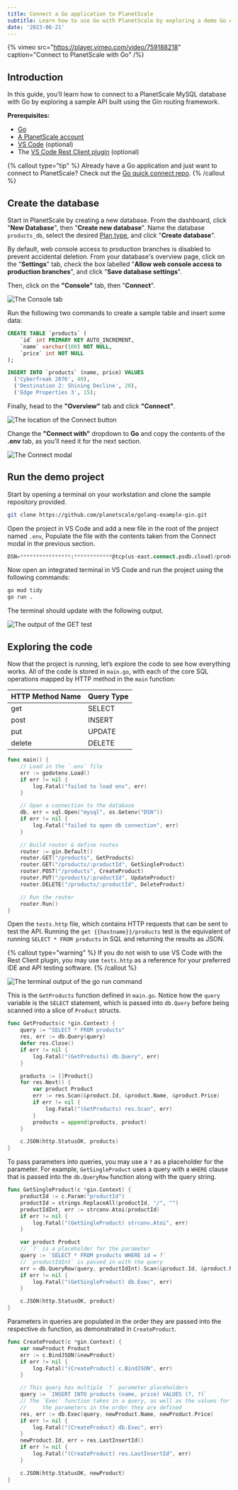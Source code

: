 ```yaml
---
title: Connect a Go application to PlanetScale
subtitle: Learn how to use Go with PlanetScale by exploring a demo Go API built with Gin.
date: '2023-06-21'
---
```


{% vimeo src="https://player.vimeo.com/video/759188218" caption="Connect to PlanetScale with Go" /%}

## Introduction

In this guide, you’ll learn how to connect to a PlanetScale MySQL database with Go by exploring a sample API built using the Gin routing framework.

**Prerequisites:**

- [Go](https://go.dev/doc/install)
- [A PlanetScale account](https://auth.planetscale.com/sign-up)
- [VS Code](https://code.visualstudio.com/download) (optional)
- The [VS Code Rest Client plugin](https://marketplace.visualstudio.com/items?itemName=humao.rest-client) (optional)

{% callout type="tip" %}
Already have a Go application and just want to connect to PlanetScale? Check out the [Go quick connect repo](https://github.com/planetscale/connection-examples/tree/main/go).
{% /callout %}

## Create the database

Start in PlanetScale by creating a new database. From the dashboard, click "**New Database**", then "**Create new database**". Name the database `products_db`, select the desired [Plan type](/docs/concepts/billing#planetscale-plans), and click "**Create database**".

By default, web console access to production branches is disabled to prevent accidental deletion. From your database's overview page, click on the "**Settings**" tab, check the box labelled "**Allow web console access to production branches**", and click "**Save database settings**".

Then, click on the **"Console"** tab, then "**Connect**".

![The Console tab](/assets/docs/tutorials/connect-go-app/console-2.png?v2)

Run the following two commands to create a sample table and insert some data:

```sql
CREATE TABLE `products` (
	`id` int PRIMARY KEY AUTO_INCREMENT,
	`name` varchar(100) NOT NULL,
	`price` int NOT NULL
);

INSERT INTO `products` (name, price) VALUES
  ('Cyberfreak 2076', 40),
  ('Destination 2: Shining Decline', 20),
  ('Edge Properties 3', 15);
```

Finally, head to the **"Overview"** tab and click **"Connect"**.

![The location of the Connect button](/assets/docs/tutorials/connect-go-app/connect-2.png?v2)

Change the **"Connect with"** dropdown to **Go** and copy the contents of the **.env** tab, as you’ll need it for the next section.

![The Connect modal](/assets/docs/tutorials/connect-go-app/connect-modal-2.png?v2)

## Run the demo project

Start by opening a terminal on your workstation and clone the sample repository provided.

```bash
git clone https://github.com/planetscale/golang-example-gin.git
```

Open the project in VS Code and add a new file in the root of the project named `.env`, Populate the file with the contents taken from the Connect modal in the previous section.

```sql
DSN=****************:************@tcp(us-east.connect.psdb.cloud)/products_db?tls=true
```

Now open an integrated terminal in VS Code and run the project using the following commands:

```bash
go mod tidy
go run .
```

The terminal should update with the following output.

![The output of the GET test](/assets/docs/tutorials/connect-go-app/go-run-output.png)

## Exploring the code

Now that the project is running, let’s explore the code to see how everything works. All of the code is stored in `main.go`, with each of the core SQL operations mapped by HTTP method in the `main` function:

| HTTP Method Name | Query Type |
| ---------------- | ---------- |
| get              | SELECT     |
| post             | INSERT     |
| put              | UPDATE     |
| delete           | DELETE     |

```go
func main() {
	// Load in the `.env` file
	err := godotenv.Load()
	if err != nil {
		log.Fatal("failed to load env", err)
	}

	// Open a connection to the database
	db, err = sql.Open("mysql", os.Getenv("DSN"))
	if err != nil {
		log.Fatal("failed to open db connection", err)
	}

	// Build router & define routes
	router := gin.Default()
	router.GET("/products", GetProducts)
	router.GET("/products/:productId", GetSingleProduct)
	router.POST("/products", CreateProduct)
	router.PUT("/products/:productId", UpdateProduct)
	router.DELETE("/products/:productId", DeleteProduct)

	// Run the router
	router.Run()
}
```

Open the `tests.http` file, which contains HTTP requests that can be sent to test the API. Running the `get {{hostname}}/products` test is the equivalent of running `SELECT * FROM products` in SQL and returning the results as JSON.

{% callout type="warning" %}
If you do not wish to use VS Code with the Rest Client plugin, you may use `tests.http` as a reference for your preferred IDE and API testing software.
{% /callout %}

![The terminal output of the go run command](/assets/docs/tutorials/connect-go-app/go-run-output.png)

This is the `GetProducts` function defined in `main.go`. Notice how the `query` variable is the `SELECT` statement, which is passed into `db.Query` before being scanned into a slice of `Product` structs.

```go
func GetProducts(c *gin.Context) {
	query := "SELECT * FROM products"
	res, err := db.Query(query)
	defer res.Close()
	if err != nil {
		log.Fatal("(GetProducts) db.Query", err)
	}

	products := []Product{}
	for res.Next() {
		var product Product
		err := res.Scan(&product.Id, &product.Name, &product.Price)
		if err != nil {
			log.Fatal("(GetProducts) res.Scan", err)
		}
		products = append(products, product)
	}

	c.JSON(http.StatusOK, products)
}
```

To pass parameters into queries, you may use a `?` as a placeholder for the parameter. For example, `GetSingleProduct` uses a query with a `WHERE` clause that is passed into the `db.QueryRow` function along with the query string.

```go
func GetSingleProduct(c *gin.Context) {
	productId := c.Param("productId")
	productId = strings.ReplaceAll(productId, "/", "")
	productIdInt, err := strconv.Atoi(productId)
	if err != nil {
		log.Fatal("(GetSingleProduct) strconv.Atoi", err)
	}

	var product Product
	// `?` is a placeholder for the parameter
	query := `SELECT * FROM products WHERE id = ?`
	// `productIdInt` is passed in with the query
	err = db.QueryRow(query, productIdInt).Scan(&product.Id, &product.Name, &product.Price)
	if err != nil {
		log.Fatal("(GetSingleProduct) db.Exec", err)
	}

	c.JSON(http.StatusOK, product)
}
```

Parameters in queries are populated in the order they are passed into the respective `db` function, as demonstrated in `CreateProduct`.

```go
func CreateProduct(c *gin.Context) {
	var newProduct Product
	err := c.BindJSON(&newProduct)
	if err != nil {
		log.Fatal("(CreateProduct) c.BindJSON", err)
	}

	// This query has multiple `?` parameter placeholders
	query := `INSERT INTO products (name, price) VALUES (?, ?)`
	// The `Exec` function takes in a query, as well as the values for
	//     the parameters in the order they are defined
	res, err := db.Exec(query, newProduct.Name, newProduct.Price)
	if err != nil {
		log.Fatal("(CreateProduct) db.Exec", err)
	}
	newProduct.Id, err = res.LastInsertId()
	if err != nil {
		log.Fatal("(CreateProduct) res.LastInsertId", err)
	}

	c.JSON(http.StatusOK, newProduct)
}
```
